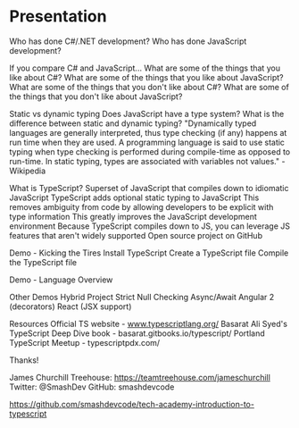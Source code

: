 
# Presentation

Who has done C#/.NET development?
Who has done JavaScript development?

If you compare C# and JavaScript...
  What are some of the things that you like about C#?
  What are some of the things that you like about JavaScript?
  What are some of the things that you don't like about C#?
  What are some of the things that you don't like about JavaScript?

Static vs dynamic typing
  Does JavaScript have a type system?
  What is the difference between static and dynamic typing?
    "Dynamically typed languages are generally interpreted, thus type checking (if any) happens at run time when they are used. A programming language is said to use static typing when type checking is performed during compile-time as opposed to run-time. In static typing, types are associated with variables not values." - Wikipedia

What is TypeScript?
  Superset of JavaScript that compiles down to idiomatic JavaScript
  TypeScript adds optional static typing to JavaScript
    This removes ambiguity from code by allowing developers to be explicit with type information
    This greatly improves the JavaScript development environment
  Because TypeScript compiles down to JS, you can leverage JS features that aren't widely supported
  Open source project on GitHub

Demo - Kicking the Tires
  Install TypeScript
  Create a TypeScript file
  Compile the TypeScript file

Demo - Language Overview

Other Demos
  Hybrid Project
  Strict Null Checking
  Async/Await
  Angular 2 (decorators)
  React (JSX support)

Resources
  Official TS website - www.typescriptlang.org/
  Basarat Ali Syed's TypeScript Deep Dive book - basarat.gitbooks.io/typescript/
  Portland TypeScript Meetup - typescriptpdx.com/

Thanks!

James Churchill
Treehouse: https://teamtreehouse.com/jameschurchill
Twitter: @SmashDev
GitHub: smashdevcode

https://github.com/smashdevcode/tech-academy-introduction-to-typescript
